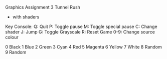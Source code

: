 Graphics Assignment 3
Tunnel Rush
- with shaders

Key Console:
    Q: Quit
    P: Toggle pause
    M: Toggle special pause
    C: Change shader
    J: Jump
    G: Toggle Grayscale
    R: Reset Game
    0-9: Change source colour

0 Black
1 Blue
2 Green
3 Cyan
4 Red
5 Magenta
6 Yellow
7 White
8 Random
9 Random
